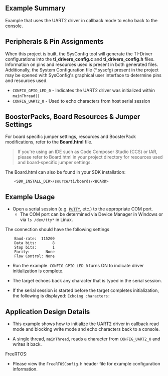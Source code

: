 ## Example Summary

Example that uses the UART2 driver in callback mode to echo back to the console.

## Peripherals & Pin Assignments

When this project is built, the SysConfig tool will generate the TI-Driver
configurations into the __ti_drivers_config.c__ and __ti_drivers_config.h__
files. Information on pins and resources used is present in both generated
files. Additionally, the System Configuration file (\*.syscfg) present in the
project may be opened with SysConfig's graphical user interface to determine
pins and resources used.

* `CONFIG_GPIO_LED_0` - Indicates the UART2 driver was initialized within `mainThread()`
* `CONFIG_UART2_0` - Used to echo characters from host serial session

## BoosterPacks, Board Resources & Jumper Settings

For board specific jumper settings, resources and BoosterPack modifications,
refer to the __Board.html__ file.

> If you're using an IDE such as Code Composer Studio (CCS) or IAR, please
refer to Board.html in your project directory for resources used and
board-specific jumper settings.

The Board.html can also be found in your SDK installation:

        <SDK_INSTALL_DIR>/source/ti/boards/<BOARD>


## Example Usage

* Open a serial session (e.g. [`PuTTY`](http://www.putty.org/ "PuTTY's
Homepage"), etc.) to the appropriate COM port.
    * The COM port can be determined via Device Manager in Windows or via
`ls /dev/tty*` in Linux.

The connection should have the following settings
```
    Baud-rate:  115200
    Data bits:       8
    Stop bits:       1
    Parity:       None
    Flow Control: None
```

* Run the example. `CONFIG_GPIO_LED_0` turns ON to indicate driver
initialization is complete.

* The target echoes back any character that is typed in the serial session.

* If the serial session is started before the target completes initialization,
the following is displayed:
`Echoing characters:`

## Application Design Details

* This example shows how to initialize the UART2 driver in callback read
mode and blocking write mode and echo characters back to a console.

* A single thread, `mainThread`, reads a character from `CONFIG_UART2_0` and writes it
back.

FreeRTOS:

* Please view the `FreeRTOSConfig.h` header file for example configuration
information.
